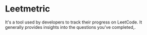 # Leetmetric
 It's a tool used by developers to track their progress on LeetCode. It generally provides insights into the questions you've completed,.
